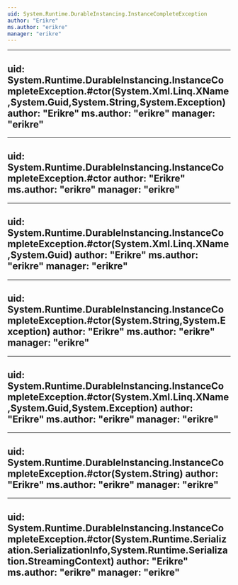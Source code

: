 ```yaml
---
uid: System.Runtime.DurableInstancing.InstanceCompleteException
author: "Erikre"
ms.author: "erikre"
manager: "erikre"
---
```


---
uid: System.Runtime.DurableInstancing.InstanceCompleteException.#ctor(System.Xml.Linq.XName,System.Guid,System.String,System.Exception)
author: "Erikre"
ms.author: "erikre"
manager: "erikre"
---

---
uid: System.Runtime.DurableInstancing.InstanceCompleteException.#ctor
author: "Erikre"
ms.author: "erikre"
manager: "erikre"
---

---
uid: System.Runtime.DurableInstancing.InstanceCompleteException.#ctor(System.Xml.Linq.XName,System.Guid)
author: "Erikre"
ms.author: "erikre"
manager: "erikre"
---

---
uid: System.Runtime.DurableInstancing.InstanceCompleteException.#ctor(System.String,System.Exception)
author: "Erikre"
ms.author: "erikre"
manager: "erikre"
---

---
uid: System.Runtime.DurableInstancing.InstanceCompleteException.#ctor(System.Xml.Linq.XName,System.Guid,System.Exception)
author: "Erikre"
ms.author: "erikre"
manager: "erikre"
---

---
uid: System.Runtime.DurableInstancing.InstanceCompleteException.#ctor(System.String)
author: "Erikre"
ms.author: "erikre"
manager: "erikre"
---

---
uid: System.Runtime.DurableInstancing.InstanceCompleteException.#ctor(System.Runtime.Serialization.SerializationInfo,System.Runtime.Serialization.StreamingContext)
author: "Erikre"
ms.author: "erikre"
manager: "erikre"
---

